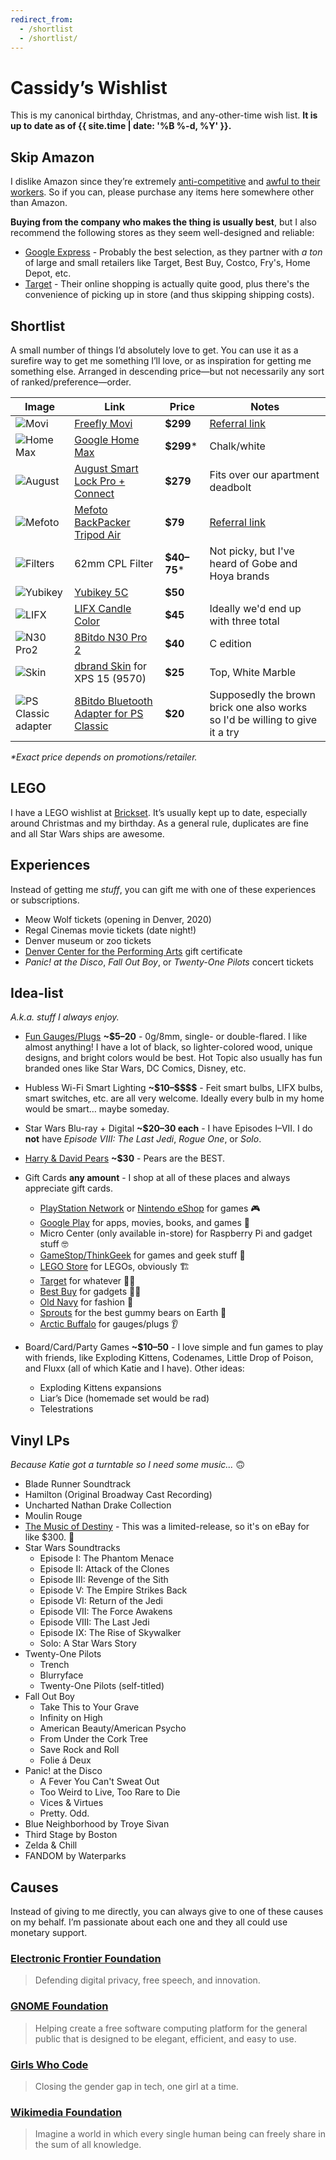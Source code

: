 ```yaml
---
redirect_from:
  - /shortlist
  - /shortlist/
---
```

# Cassidy’s Wishlist

This is my canonical birthday, Christmas, and any-other-time wish list. **It is up to date as of {{ site.time | date: '%B %-d, %Y' }}.**

## Skip Amazon

I dislike Amazon since they’re extremely [anti-competitive](https://www.yalelawjournal.org/note/amazons-antitrust-paradox) and [awful to their workers](https://gizmodo.com/reminder-amazon-treats-its-employees-like-shit-1792642652). So if you can, please purchase any items here somewhere other than Amazon.

**Buying from the company who makes the thing is usually best**, but I also recommend the following stores as they seem well-designed and reliable:
- [Google Express](https://express.google.com/) - Probably the best selection, as they partner with _a ton_ of large and small retailers like Target, Best Buy, Costco, Fry's, Home Depot, etc.
- [Target](https://target.com) - Their online shopping is actually quite good, plus there's the convenience of picking up in store (and thus skipping shipping costs).

## Shortlist

A small number <!--(3–7)--> of things I’d absolutely love to get. You can use it as a surefire way to get me something I’ll love, or as inspiration for getting me something else. Arranged in descending price—but not necessarily any sort of ranked/preference—order.

| Image | Link | Price | Notes |
|-------|------|-------|-------|
| ![Movi](/images/movi.jpg) | [Freefly Movi](https://www.shopmoment.com/shop/freefly-movi) | **$299** | [Referral link](https://www.shopmoment.com/shop?tap_a=30146-d3ce98&tap_s=363496-01e37a&utm_medium=referral&utm_source=ambassador&utm_campaign=Moment%2BReferral%2BProgram&utm_content=cassidyblaede) |
| ![Home Max](/images/max.png) | [Google Home Max](https://store.google.com/product/google_home_max) | **$299*** | Chalk/white |
| ![August](/images/august.png) | [August Smart Lock Pro + Connect](https://august.com/products/august-smart-lock-pro-connect) | **$279** | Fits over our apartment deadbolt |
| ![Mefoto](/images/mefoto.jpg) | [Mefoto BackPacker Tripod Air](https://www.shopmoment.com/shop/mefoto-backpacker-tripod-air-black?tap_a=30146-d3ce98&tap_s=363496-01e37a&utm_medium=referral&utm_source=ambassador&utm_campaign=Moment%2BReferral%2BProgram&utm_content=cassidyblaede) | **$79** | [Referral link](https://www.shopmoment.com/shop?tap_a=30146-d3ce98&tap_s=363496-01e37a&utm_medium=referral&utm_source=ambassador&utm_campaign=Moment%2BReferral%2BProgram&utm_content=cassidyblaede) |
| ![Filters](/images/uv-cpl-filters.jpg) | 62mm CPL Filter | **$40–75*** | Not picky, but I've heard of Gobe and Hoya brands |
| ![Yubikey](/images/yubikey.png) | [Yubikey 5C](https://www.yubico.com/product/yubikey-5c) | **$50** |  |
| ![LIFX](/images/lifx.png) | [LIFX Candle Color](https://www.lifx.com/collections/lamps-and-pendants/products/candle-color) | **$45** | Ideally we'd end up with three total |
| ![N30 Pro2](/images/8bitdo-n30-pro2.jpg) | [8Bitdo N30 Pro 2](https://www.microcenter.com/product/603272/n30-pro2-bluetooth-gamepad-(c-edition)) | **$40** | C edition |
| ![Skin](/images/dbrand.png) | [dbrand Skin](https://dbrand.com/shop/dell-xps-15-skins-9570) for XPS 15 (9570) | **$25** | Top, White Marble |
| ![PS Classic adapter](/images/8bitdo-psc.jpg) | [8Bitdo Bluetooth Adapter for PS Classic](https://www.walmart.com/ip/8Bitdo-Bluetooth-Adapter-for-PlayStation-Classic-Console-PS1-Mini-PS4-Gamepad/353294863) | **$20** | Supposedly the brown brick one also works so I'd be willing to give it a try |



<!--
| ![](/images/) | []() | **$** |  |
| ![UPS](/images/ups.jpg) | UPS/Battery Back-Up System | **$100+**\* | I think around 1000VA or more |
| ![Pixel Stand](/images/pixel-stand.png) | [Pixel Stand](https://store.google.com/us/product/pixel_stand) | **$79** | |
| ![Mat](/images/mat.jpg) | [Autonomous Anti-fatigue Mat](https://www.autonomous.ai/office-accessories/anti-fatigue-mat) | **$29** |  |
| ![Pi Camera](/images/pi-camera.jpg) | [RasPi Camera Module V2](http://www.microcenter.com/product/465935/Raspberry_Pi_Camera_Module_V2) | **$25** | |
-->

_\*Exact price depends on promotions/retailer._

## LEGO

I have a LEGO wishlist at [Brickset](http://brickset.com/sets/wantedby-cassidyjames). It’s usually kept up to date, especially around Christmas and my birthday. As a general rule, duplicates are fine and all Star Wars ships are awesome.

## Experiences

Instead of getting me _stuff_, you can gift me with one of these experiences or subscriptions.

* Meow Wolf tickets (opening in Denver, 2020)
* Regal Cinemas movie tickets (date night!)
* Denver museum or zoo tickets
* [Denver Center for the Performing Arts](https://denvercenter.org) gift certificate
* _Panic! at the Disco_, _Fall Out Boy_, or _Twenty-One Pilots_ concert tickets

## Idea-list

_A.k.a. stuff I always enjoy._

* [Fun Gauges/Plugs](https://arcticbuffalo.com/collections/0g-8mm-filter) **~$5–20** - 0g/8mm, single- or double-flared. I like almost anything! I have a lot of black, so lighter-colored wood, unique designs, and bright colors would be best. Hot Topic also usually has fun branded ones like Star Wars, DC Comics, Disney, etc.

* Hubless Wi-Fi Smart Lighting **~$10–\$\$\$\$** - Feit smart bulbs, LIFX bulbs, smart switches, etc. are all very welcome. Ideally every bulb in my home would be smart… maybe someday.

* Star Wars Blu-ray + Digital **~$20–30 each** - I have Episodes I–VII. I do **not** have _Episode VIII: The Last Jedi_, _Rogue One_, or _Solo_.

* [Harry &amp; David Pears](https://www.harryanddavid.com/h/fruit-gift/pears) **~$30** - Pears are the BEST.


<!--
* [Wikimedia clothing](https://store.wikimedia.org/collections/men) **$18–40** - Anything there! I like all the designs and I like supporting Wikimedia.

* [Threadless Tees and Tanks](https://www.threadless.com) **~$10–30** - Men’s Large. Anything nerdy or fun or cool.

* Short-sleeve tri-blend tees **~$9-20** - Men’s Large. Some sort of oatmeal color, anything heather, or any bright/saturated colors. Crew or v-neck. Generally I like bright colors, plain or simple patterns, and buttonless/pocket-less. Old Navy is a good bet, but basically any place with men’s clothes works.

* [MKBHD tees](http://shop.mkbhd.com) - Basically anything you think looks cool or that I would like. Men's large.

* Nintendo Switch stuff - Pro controller, JoyCons, etc.

* Funko Pop! Star Wars bobbleheads. Ones I really want:
  - Jyn Erso
  - Boushh Leia
  - Death Trooper
  - Scarif Stormtrooper
-->

* Gift Cards **any amount** - I shop at all of these places and always appreciate gift cards.
  * [PlayStation Network](https://www.playstation.com/en-us/explore/playstationnetwork/psn-cards/) or [Nintendo eShop](https://www.nintendo.com/giftcards) for games 🎮
  * [Google Play](https://play.google.com/intl/en_us/about/giftcards/) for apps, movies, books, and games 📱
  * Micro Center (only available in-store) for Raspberry Pi and gadget stuff 🤓
  * [GameStop/ThinkGeek](https://www.gamestop.com/gift-cards) for games and geek stuff 🎲
  * [LEGO Store](https://shop.lego.com/en-US/Give-Gift-Card) for LEGOs, obviously 🏗
  * [Target](https://www.target.com/c/target-giftcards/all-occasions/-/N-5xsxtZ5rxa0) for whatever 🤷‍♂️
  * [Best Buy](https://www.bestbuy.com/site/electronics/gift-cards/cat09000.c?id=cat09000#/) for gadgets 👨‍💻
  * [Old Navy](http://oldnavy.gap.com/customerService/info.do?cid=35433) for fashion 🕺
  * [Sprouts](https://www.sprouts.com/giftcards) for the best gummy bears on Earth 👅
  * [Arctic Buffalo](https://arcticbuffalo.com/collections/gift-options/products/gift-card?variant=1040675312) for gauges/plugs 👂

* Board/Card/Party Games **~$10–50** - I love simple and fun games to play with friends, like Exploding Kittens, Codenames, Little Drop of Poison, and Fluxx (all of which Katie and I have). Other ideas:
  * Exploding Kittens expansions
  * Liar’s Dice (homemade set would be rad)
  * Telestrations

## Vinyl LPs

_Because Katie got a turntable so I need some music…_ 🙃️

- Blade Runner Soundtrack
- Hamilton (Original Broadway Cast Recording)
- Uncharted Nathan Drake Collection
- Moulin Rouge
- [The Music of Destiny](https://bungiestore.com/products/the-music-of-destiny-volume-i-limited-edition-collectors-vinyl-box-set) - This was a limited-release, so it's on eBay for like $300. 😬️
- Star Wars Soundtracks
  - Episode I: The Phantom Menace
  - Episode II: Attack of the Clones
  - Episode III: Revenge of the Sith
  - Episode V: The Empire Strikes Back
  - Episode VI: Return of the Jedi
  - Episode VII: The Force Awakens
  - Episode VIII: The Last Jedi
  - Episode IX: The Rise of Skywalker
  - Solo: A Star Wars Story
- Twenty-One Pilots
  - Trench
  - Blurryface
  - Twenty-One Pilots (self-titled)
- Fall Out Boy
  - Take This to Your Grave
  - Infinity on High
  - American Beauty/American Psycho
  - From Under the Cork Tree
  - Save Rock and Roll
  - Folie á Deux
- Panic! at the Disco
  - A Fever You Can't Sweat Out
  - Too Weird to Live, Too Rare to Die
  - Vices & Virtues
  - Pretty. Odd.
- Blue Neighborhood by Troye Sivan
- Third Stage by Boston
- Zelda & Chill
- FANDOM by Waterparks

## Causes

Instead of giving to me directly, you can always give to one of these causes on my behalf. I’m passionate about each one and they all could use monetary support.

### [Electronic Frontier Foundation](https://www.eff.org/)

>Defending digital privacy, free speech, and innovation.

### [GNOME Foundation](https://www.gnome.org/support-gnome/donate/)

>Helping create a free software computing platform for the general public that is designed to be elegant, efficient, and easy to use.

### [Girls Who Code](https://girlswhocode.com/)

>Closing the gender gap in tech, one girl at a time.

### [Wikimedia Foundation](https://wikimediafoundation.org/)

>Imagine a world in which every single human being can freely share in the sum of all knowledge.

<!--
### [Free Software Foundation](http://www.fsf.org/)

>A worldwide mission to promote computer user freedom. We defend the rights of all software users.
-->
